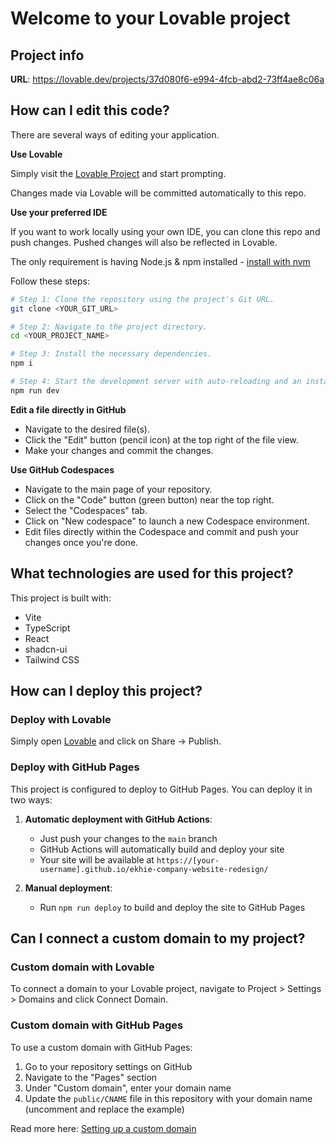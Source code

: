 # Welcome to your Lovable project

## Project info

**URL**: https://lovable.dev/projects/37d080f6-e994-4fcb-abd2-73ff4ae8c06a

## How can I edit this code?

There are several ways of editing your application.

**Use Lovable**

Simply visit the [Lovable Project](https://lovable.dev/projects/37d080f6-e994-4fcb-abd2-73ff4ae8c06a) and start prompting.

Changes made via Lovable will be committed automatically to this repo.

**Use your preferred IDE**

If you want to work locally using your own IDE, you can clone this repo and push changes. Pushed changes will also be reflected in Lovable.

The only requirement is having Node.js & npm installed - [install with nvm](https://github.com/nvm-sh/nvm#installing-and-updating)

Follow these steps:

```sh
# Step 1: Clone the repository using the project's Git URL.
git clone <YOUR_GIT_URL>

# Step 2: Navigate to the project directory.
cd <YOUR_PROJECT_NAME>

# Step 3: Install the necessary dependencies.
npm i

# Step 4: Start the development server with auto-reloading and an instant preview.
npm run dev
```

**Edit a file directly in GitHub**

- Navigate to the desired file(s).
- Click the "Edit" button (pencil icon) at the top right of the file view.
- Make your changes and commit the changes.

**Use GitHub Codespaces**

- Navigate to the main page of your repository.
- Click on the "Code" button (green button) near the top right.
- Select the "Codespaces" tab.
- Click on "New codespace" to launch a new Codespace environment.
- Edit files directly within the Codespace and commit and push your changes once you're done.

## What technologies are used for this project?

This project is built with:

- Vite
- TypeScript
- React
- shadcn-ui
- Tailwind CSS

## How can I deploy this project?

### Deploy with Lovable

Simply open [Lovable](https://lovable.dev/projects/37d080f6-e994-4fcb-abd2-73ff4ae8c06a) and click on Share -> Publish.

### Deploy with GitHub Pages

This project is configured to deploy to GitHub Pages. You can deploy it in two ways:

1. **Automatic deployment with GitHub Actions**:
   - Just push your changes to the `main` branch
   - GitHub Actions will automatically build and deploy your site
   - Your site will be available at `https://[your-username].github.io/ekhie-company-website-redesign/`

2. **Manual deployment**:
   - Run `npm run deploy` to build and deploy the site to GitHub Pages

## Can I connect a custom domain to my project?

### Custom domain with Lovable

To connect a domain to your Lovable project, navigate to Project > Settings > Domains and click Connect Domain.

### Custom domain with GitHub Pages

To use a custom domain with GitHub Pages:

1. Go to your repository settings on GitHub
2. Navigate to the "Pages" section
3. Under "Custom domain", enter your domain name
4. Update the `public/CNAME` file in this repository with your domain name (uncomment and replace the example)

Read more here: [Setting up a custom domain](https://docs.lovable.dev/tips-tricks/custom-domain#step-by-step-guide)
